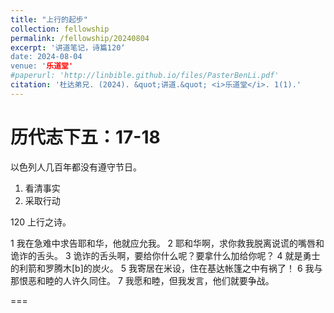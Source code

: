 ```yaml
---
title: "上行的起步"
collection: fellowship
permalink: /fellowship/20240804
excerpt: '讲道笔记，诗篇120‘
date: 2024-08-04
venue: '乐道堂'
#paperurl: 'http://linbible.github.io/files/PasterBenLi.pdf'
citation: '杜达弟兄. (2024). &quot;讲道.&quot; <i>乐道堂</i>. 1(1).'
---
```


# 历代志下五：17-18
以色列人几百年都没有遵守节日。

1. 看清事实
2. 采取行动

120 上行之诗。

1 我在急难中求告耶和华，他就应允我。
2 耶和华啊，求你救我脱离说谎的嘴唇和诡诈的舌头。
3 诡诈的舌头啊，要给你什么呢？要拿什么加给你呢？
4 就是勇士的利箭和罗腾木[b]的炭火。
5 我寄居在米设，住在基达帐篷之中有祸了！
6 我与那恨恶和睦的人许久同住。
7 我愿和睦，但我发言，他们就要争战。

===